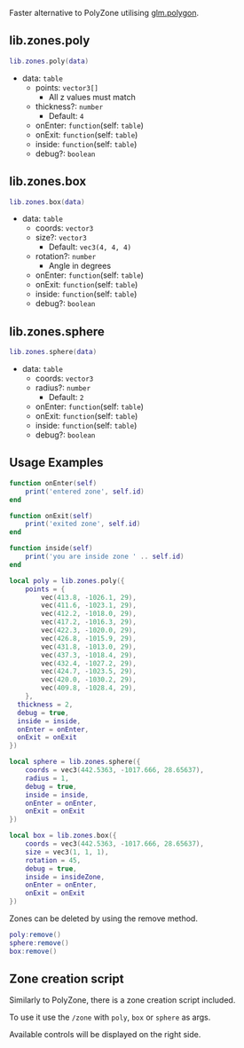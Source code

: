 Faster alternative to PolyZone utilising [glm.polygon](https://github.com/gottfriedleibniz/lua/blob/luaglm/EXTENDED.md#polygon).

## lib.zones.poly

```lua
lib.zones.poly(data)
```
* data: `table`
  * points: `vector3[]`
    * All z values must match
  * thickness?: `number`
    * Default: `4`
  * onEnter: `function`(self: `table`)
  * onExit: `function`(self: `table`)
  * inside: `function`(self: `table`)
  * debug?: `boolean`

## lib.zones.box

```lua
lib.zones.box(data)
```
* data: `table`
  * coords: `vector3`
  * size?: `vector3`
    * Default: `vec3(4, 4, 4)`
  * rotation?: `number`
    * Angle in degrees
  * onEnter: `function`(self: `table`)
  * onExit: `function`(self: `table`)
  * inside: `function`(self: `table`)
  * debug?: `boolean`

## lib.zones.sphere

```lua
lib.zones.sphere(data)
```
* data: `table`
  * coords: `vector3`
  * radius?: `number`
    * Default: `2`
  * onEnter: `function`(self: `table`)
  * onExit: `function`(self: `table`)
  * inside: `function`(self: `table`)
  * debug?: `boolean`

## Usage Examples

```lua
function onEnter(self)
    print('entered zone', self.id)
end

function onExit(self)
    print('exited zone', self.id)
end

function inside(self)
    print('you are inside zone ' .. self.id)
end

local poly = lib.zones.poly({
    points = {
        vec(413.8, -1026.1, 29),
        vec(411.6, -1023.1, 29),
        vec(412.2, -1018.0, 29),
        vec(417.2, -1016.3, 29),
        vec(422.3, -1020.0, 29),
        vec(426.8, -1015.9, 29),
        vec(431.8, -1013.0, 29),
        vec(437.3, -1018.4, 29),
        vec(432.4, -1027.2, 29),
        vec(424.7, -1023.5, 29),
        vec(420.0, -1030.2, 29),
        vec(409.8, -1028.4, 29),
    },
  thickness = 2,
  debug = true,
  inside = inside,
  onEnter = onEnter,
  onExit = onExit
})

local sphere = lib.zones.sphere({
    coords = vec3(442.5363, -1017.666, 28.65637),
    radius = 1,
    debug = true,
    inside = inside,
    onEnter = onEnter,
    onExit = onExit
})

local box = lib.zones.box({
	coords = vec3(442.5363, -1017.666, 28.65637),
	size = vec3(1, 1, 1),
	rotation = 45,
	debug = true,
	inside = insideZone,
	onEnter = onEnter,
	onExit = onExit
})
```

Zones can be deleted by using the remove method.
```lua
poly:remove()
sphere:remove()
box:remove()
```

## Zone creation script
Similarly to PolyZone, there is a zone creation script included.

To use it use the `/zone` with `poly`, `box` or `sphere` as args.

Available controls will be displayed on the right side.
